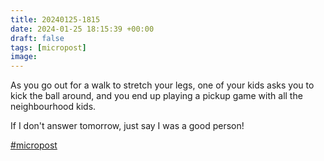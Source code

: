 ```yaml
---
title: 20240125-1815
date: 2024-01-25 18:15:39 +00:00
draft: false
tags: [micropost]
image:
---
```


<p>As you go out for a walk to stretch your legs, one of your kids asks you to kick the ball around, and you end up playing a pickup game with all the neighbourhood kids.</p><p>If I don&#39;t answer tomorrow, just say I was a good person! </p><p><a href="https://mastodon.bofhers.es/tags/micropost" class="mention hashtag" rel="tag">#<span>micropost</span></a></p>


